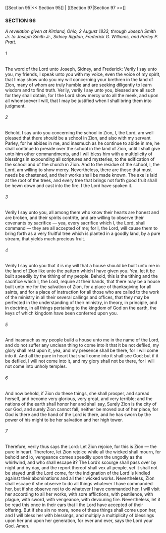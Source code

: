 [[Section 95|<< Section 95]]  |  [[Section 97|Section 97 >>]]

### SECTION 96

*A revelation given at Kirtland, Ohio, 2 August 1833, through Joseph Smith Jr. to Joseph Smith Jr., Sidney Rigdon, Frederick G. Williams, and Parley P. Pratt.*

###### 1
The word of the Lord unto Joseph, Sidney, and Frederick: Verily I say unto you, my friends, I speak unto you with my voice, even the voice of my spirit, that I may show unto you my will concerning your brethren in the land of Zion, many of whom are truly humble and are seeking diligently to learn wisdom and to find truth. Verily, verily I say unto you, blessed are all such for they shall obtain, for I the Lord show mercy unto all the meek, and upon all whomsoever I will, that I may be justified when I shall bring them into judgment.

###### 2
Behold, I say unto you concerning the school in Zion, I, the Lord, am well pleased that there should be a school in Zion, and also with my servant Parley, for he abides in me, and inasmuch as he continue to abide in me, he shall continue to preside over the school in the land of Zion, until I shall give unto him other commandments, and I will bless him with a multiplicity of blessings in expounding all scriptures and mysteries, to the edification of the school and of the church in Zion. And to the residue of the school, I, the Lord, am willing to show mercy. Nevertheless, there are those that must needs be chastened, and their works shall be made known. The axe is laid at the root of the trees, and every tree that brings not forth good fruit shall be hewn down and cast into the fire. I the Lord have spoken it.

###### 3
Verily I say unto you, all among them who know their hearts are honest and are broken, and their spirits contrite, and are willing to observe their covenants by sacrifice — yea, every sacrifice which I, the Lord, shall command  — they are all accepted of me; for I, the Lord, will cause them to bring forth as a very fruitful tree which is planted in a goodly land, by a pure stream, that yields much precious fruit.

###### 4
Verily I say unto you that it is my will that a house should be built unto me in the land of Zion like unto the pattern which I have given you. Yea, let it be built speedily by the tithing of my people. Behold, this is the tithing and the sacrifice which I, the Lord, require at their hands, that there may be a house built unto me for the salvation of Zion, for a place of thanksgiving for all saints, and for a place of instruction for all those who are called to the work of the ministry in all their several callings and offices, that they may be perfected in the understanding of their ministry, in theory, in principle, and in doctrine, in all things pertaining to the kingdom of God on the earth, the keys of which kingdom have been conferred upon you.

###### 5
And inasmuch as my people build a house unto me in the name of the Lord, and do not suffer any unclean thing to come into it that it be not defiled, my glory shall rest upon it, yea, and my presence shall be there, for I will come into it. And all the pure in heart that shall come into it shall see God; but if it be defiled, I will not come into it, and my glory shall not be there, for I will not come into unholy temples.

###### 6
And now behold, if Zion do these things, she shall prosper, and spread herself, and become very glorious, very great, and very terrible; and the nations of the earth shall honor her and shall say, Surely Zion is the city of our God, and surely Zion cannot fall, neither be moved out of her place, for God is there and the hand of the Lord is there, and he has sworn by the power of his might to be her salvation and her high tower.

###### 7
Therefore, verily thus says the Lord: Let Zion rejoice, for this is Zion — the pure in heart. Therefore, let Zion rejoice while all the wicked shall mourn, for behold and lo, vengeance comes speedily upon the ungodly as the whirlwind, and who shall escape it? The Lord’s scourge shall pass over by night and by day, and the report thereof shall vex all people, yet it shall not be stayed until the Lord come, for the indignation of the Lord is kindled against their abominations and all their wicked works. Nevertheless, Zion shall escape if she observe to do all things whatever I have commanded her, but if she observe not to do whatever I have commanded her, I will visit her according to all her works, with sore afflictions, with pestilence, with plague, with sword, with vengeance, with devouring fire. Nevertheless, let it be read this once in their ears that I the Lord have accepted of their offering. But if she sin no more, none of these things shall come upon her, and I will bless her with blessings, and multiply a multiplicity of blessings upon her and upon her generation, for ever and ever, says the Lord your God. Amen.